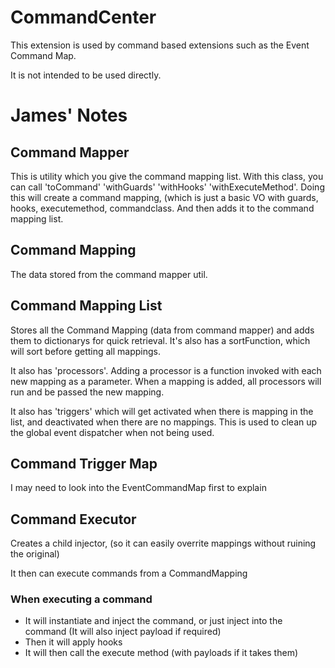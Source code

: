 # CommandCenter

This extension is used by command based extensions such as the Event Command Map.

It is not intended to be used directly.

# James' Notes

## Command Mapper
This is utility which you give the command mapping list.
With this class, you can call 'toCommand' 'withGuards' 'withHooks' 'withExecuteMethod'.
Doing this will create a command mapping, (which is just a basic VO with guards, hooks, executemethod, commandclass. And then adds it to the command mapping list.

## Command Mapping
The data stored from the command mapper util.

## Command Mapping List
Stores all the Command Mapping (data from command mapper)
and adds them to dictionarys for quick retrieval.
It's also has a sortFunction, which will sort before getting all mappings.

It also has 'processors'.
Adding a processor is a function invoked with each new mapping as a parameter.
When a mapping is added, all processors will run and be passed the new mapping.

It also has 'triggers' which will get activated when there is mapping in the list, and deactivated when there are no mappings.
This is used to clean up the global event dispatcher when not being used.

## Command Trigger Map
I may need to look into the EventCommandMap first to explain

## Command Executor
Creates a child injector, (so it can easily overrite mappings without ruining the original)

It then can execute commands from a CommandMapping

### When executing a command

* It will instantiate and inject the command, or just inject into the command (It will also inject payload if required)
* Then it will apply hooks
* It will then call the execute method (with payloads if it takes them)

